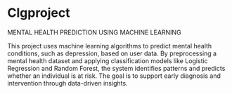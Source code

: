 # Clgproject


MENTAL HEALTH PREDICTION USING MACHINE LEARNING 


This project uses machine learning algorithms to predict mental health conditions, such as depression, based on user data. By preprocessing a mental health dataset and applying classification models like Logistic Regression and Random Forest, the system identifies patterns and predicts whether an individual is at risk. The goal is to support early diagnosis and intervention through data-driven insights.
